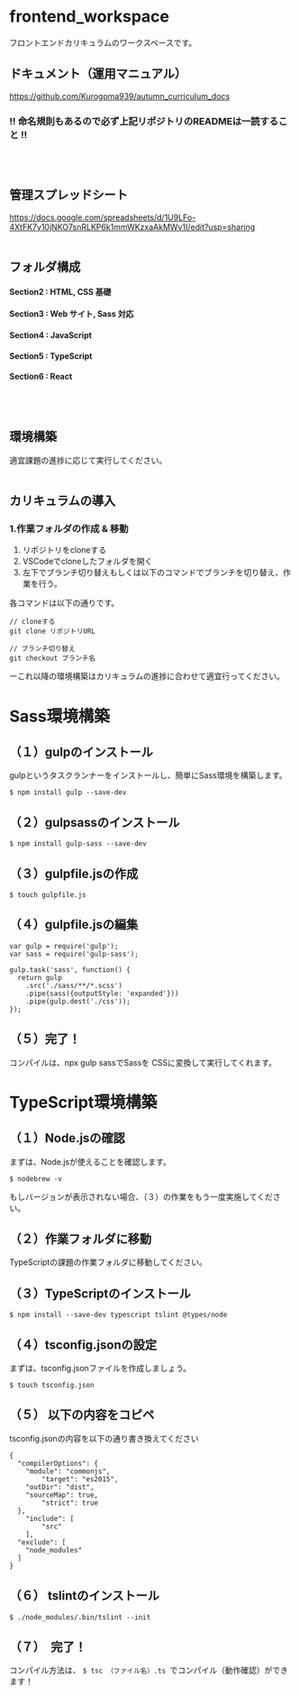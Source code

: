 # frontend_workspace
フロントエンドカリキュラムのワークスペースです。

## ドキュメント（運用マニュアル）
https://github.com/Kurogoma939/autumn_curriculum_docs

### !! 命名規則もあるので必ず上記リポジトリのREADMEは一読すること !!
<br /><br />

## 管理スプレッドシート
https://docs.google.com/spreadsheets/d/1U9LFo-4XtFK7y10jNKO7snRLKP6k1mmWKzxaAkMWv1I/edit?usp=sharing
<br /><br />


## フォルダ構成
#### Section2 : HTML, CSS 基礎
#### Section3 : Web サイト, Sass 対応
#### Section4 : JavaScript
#### Section5 : TypeScript
#### Section6 : React

<br><br>

## 環境構築

適宜課題の進捗に応じて実行してください。
<br><br>

## カリキュラムの導入
### 1.作業フォルダの作成 & 移動
1. リポジトリをcloneする
2. VSCodeでcloneしたフォルダを開く
3. 左下でブランチ切り替えもしくは以下のコマンドでブランチを切り替え、作業を行う。

各コマンドは以下の通りです。
```
// cloneする
git clone リポジトリURL

// ブランチ切り替え
git checkout ブランチ名
```

ーこれ以降の環境構築はカリキュラムの進捗に合わせて適宜行ってください。
<br />


#  Sass環境構築
## （１）gulpのインストール
gulpというタスクランナーをインストールし、簡単にSass環境を構築します。
```
$ npm install gulp --save-dev
```
## （２）gulpsassのインストール
```
$ npm install gulp-sass --save-dev
```
## （３）gulpfile.jsの作成
```
$ touch gulpfile.js
```
## （４）gulpfile.jsの編集
```
var gulp = require('gulp');
var sass = require('gulp-sass');

gulp.task('sass', function() {
  return gulp
    .src('./sass/**/*.scss')
    .pipe(sass({outputStyle: 'expanded'}))
    .pipe(gulp.dest('./css'));
});
```

## （５）完了！
コンパイルは、npx gulp sassでSassを CSSに変換して実行してくれます。

# TypeScript環境構築
## （１）Node.jsの確認
まずは、Node.jsが使えることを確認します。
```
$ nodebrew -v
```
もしバージョンが表示されない場合、（３）の作業をもう一度実施してください。

## （２）作業フォルダに移動
TypeScriptの課題の作業フォルダに移動してください。

## （３）TypeScriptのインストール
```
$ npm install --save-dev typescript tslint @types/node
```
## （４）tsconfig.jsonの設定
まずは、tsconfig.jsonファイルを作成しましょう。
```
$ touch tsconfig.json
```
## （５） 以下の内容をコピペ
tsconfig.jsonの内容を以下の通り書き換えてください

```
{
  "compilerOptions": {
    "module": "commonjs",
        "target": "es2015",
    "outDir": "dist",
    "sourceMap": true,
        "strict": true
  },
    "include": [
        "src"
    ],
  "exclude": [
    "node_modules"
  ]
}
```

## （６） tslintのインストール
```
$ ./node_modules/.bin/tslint --init
```

## （７）　完了！
コンパイル方法は、 `$ tsc （ファイル名）.ts `でコンパイル（動作確認）ができます！





